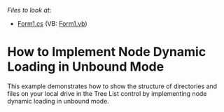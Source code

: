 <!-- default file list -->
*Files to look at*:

* [Form1.cs](./CS/TreeList-UnboundMode-ViaBeforeExpandEvent/Form1.cs) (VB: [Form1.vb](./VB/TreeList-UnboundMode-ViaBeforeExpandEvent/Form1.vb))
<!-- default file list end -->
# How to Implement Node Dynamic Loading in Unbound Mode


This example demonstrates how to show the structure of directories and files on your local drive in the Tree List control by implementing node dynamic loading in unbound mode.

<br/>


